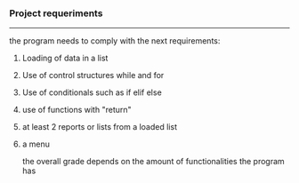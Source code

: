 ### Project requeriments ###

---
the program needs to comply with the next requirements:
1. Loading of data in a list

2. Use of control structures while and for

3. Use of conditionals such as if elif else

4. use of functions with "return"

5. at least 2 reports or lists from a loaded list

6. a menu

   the overall grade depends on the amount of functionalities the program has
